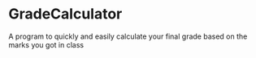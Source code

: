 # GradeCalculator
A program to quickly and easily calculate your final grade based on the marks you got in class
